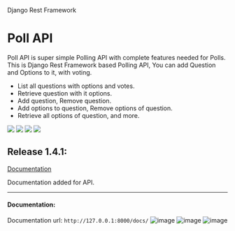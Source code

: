 Django Rest Framework


# Poll API

Poll API is super simple Polling API with complete features needed for Polls.
This is Django Rest Framework based Polling API, You can add Question and Options to it, with voting.
- List all questions with options and votes.
- Retrieve question with it options.
- Add question, Remove question.
- Add options to question, Remove options of question.
- Retrieve all options of question, and more.

![](https://img.shields.io/badge/Django-4.1.7-green)
![](https://img.shields.io/badge/DRF-3.14.0-green)
![](https://img.shields.io/badge/Python-3.11.1-lightgreen)
![](https://img.shields.io/badge/Release-0.1.1-orange)

## Release 1.4.1:
  [Documentation](#documentation)
  
  Documentation added for API. 


<hr>

#### Documentation:
Documentation url: 
```http://127.0.0.1:8000/docs/```
![image](https://user-images.githubusercontent.com/45902447/221428625-c2625ebe-7e64-4c00-bab4-fbccf564f4c3.png)
![image](https://user-images.githubusercontent.com/45902447/221428789-5ac65366-5590-4cab-9f89-5713c2fac86f.png)
![image](https://user-images.githubusercontent.com/45902447/221428828-2a296024-239d-4dcc-a4d2-43187ea41d45.png)

